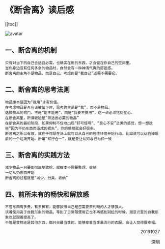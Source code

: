 # 《断舍离》读后感

[[toc]]

![avatar](/img/book/断舍离.jpeg)

## 一、断舍离的机制
	只有对当下的自己合适且必需，也确实在用的东西，才会留在你自己的空间里。
	当你身边没有任何多余的物品时，自然会有一种神清气爽的舒适感。
	断舍离的主角不是物品，而是自己，考虑的是“我自己”还需不需要它。
## 二、断舍离的思考法则
	物品原本是因为“我用”才有价值。
	在考虑物品是否应该被留下时，思考的主语是“我”，而不是物品。
	选择物品的窍门，不是“能不能用”，而是“我要不要用”，这一点必须铭刻在心。
	在断舍离里，所谓收拾是“筛选出必需的物品”
	在断舍离的最初阶段，如果抑制不住地出现“好可惜啊”、“良心不安”之类的感觉，想一想这些“因为不扔东西而造成的损失”，你的感觉就会好很多。
	断舍离之所以有效，就在于你现在马上就可以从自己的居住环境开始行动，比如说可以从扔掉眼前的一个垃圾开始。所谓“知行合一”，就是要让认知与行为相一致
## 三、断舍离的实践方法
	减少物品＝只要能彻底地收拾，就根本不需要整理、收纳
	一切从扔东西开始
	断舍离的过程就是“减少、分类、收纳”
## 四、前所未有的畅快和解放感
	不管东西有多贵，有多稀有，能够按照自己是否需要来判断的人才够强大。
	试着使用高于自我形象的物品，等到了日常随便用它也不再感到别扭的时候，潜意识里的自我形象也就跟着提高了。
	不管是食物还是其他东西，都只买最当季的。能够穿着当季最流行的衣服，会让人觉得很幸福。

<p align="right">20191027</p>
<p align="right">深圳</p>
